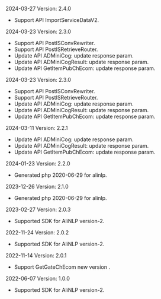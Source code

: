 2024-03-27 Version: 2.4.0
- Support API ImportServiceDataV2.


2024-03-23 Version: 2.3.0
- Support API PostISConvRewriter.
- Support API PostISRetrieveRouter.
- Update API ADMiniCog: update response param.
- Update API ADMiniCogResult: update response param.
- Update API GetItemPubChEcom: update response param.


2024-03-23 Version: 2.3.0
- Support API PostISConvRewriter.
- Support API PostISRetrieveRouter.
- Update API ADMiniCog: update response param.
- Update API ADMiniCogResult: update response param.
- Update API GetItemPubChEcom: update response param.


2024-03-11 Version: 2.2.1
- Update API ADMiniCog: update response param.
- Update API ADMiniCogResult: update response param.
- Update API GetItemPubChEcom: update response param.


2024-01-23 Version: 2.2.0
- Generated php 2020-06-29 for alinlp.

2023-12-26 Version: 2.1.0
- Generated php 2020-06-29 for alinlp.

2023-02-27 Version: 2.0.3
- Supported SDK for AliNLP version-2.

2022-11-24 Version: 2.0.2
- Supported SDK for AliNLP version-2.

2022-11-14 Version: 2.0.1
- Support GetGateChEcom new version .

2022-06-07 Version: 1.0.0
- Supported SDK for AliNLP version-2.

